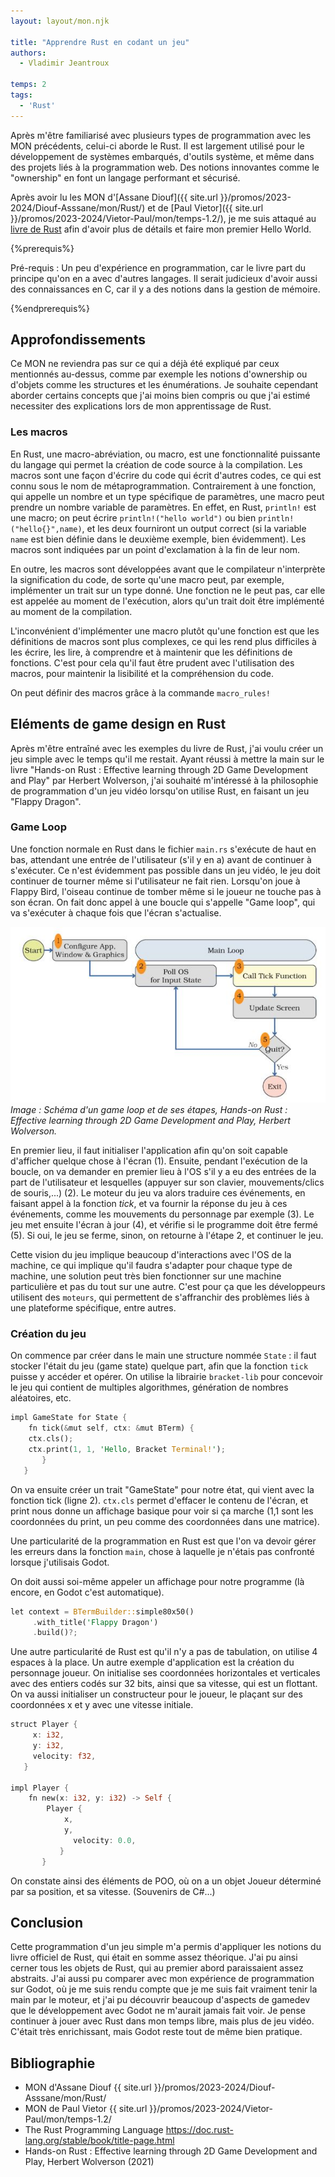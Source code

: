 ```yaml
---
layout: layout/mon.njk

title: "Apprendre Rust en codant un jeu"
authors:
  - Vladimir Jeantroux

temps: 2
tags:
  - 'Rust'
---
```


Après m'être familiarisé avec plusieurs types de programmation avec les MON précédents, celui-ci aborde le Rust. Il est largement utilisé pour le développement de systèmes embarqués, d'outils système, et même dans des projets liés à la programmation web. Des notions innovantes comme le "ownership" en font un langage performant et sécurisé.

Après avoir lu les MON d'[Assane Diouf]({{ site.url }}/promos/2023-2024/Diouf-Asssane/mon/Rust/) et de [Paul Vietor]({{ site.url }}/promos/2023-2024/Vietor-Paul/mon/temps-1.2/), je me suis attaqué au [livre de Rust](https://doc.rust-lang.org/stable/book/title-page.html) afin d'avoir plus de détails et faire mon premier Hello World.

{%prerequis%}

 Pré-requis :
 Un peu d'expérience en programmation, car le livre part du principe qu'on en a avec d'autres langages. Il serait judicieux d'avoir aussi des connaissances en C, car il y a des notions dans la gestion de mémoire.

{%endprerequis%}

## Approfondissements

Ce MON ne reviendra pas sur ce qui a déjà été expliqué par ceux mentionnés au-dessus, comme par exemple les notions d'ownership ou d'objets comme les structures et les énumérations. Je souhaite cependant aborder certains concepts que j'ai moins bien compris ou que j'ai estimé necessiter des explications lors de mon apprentissage de Rust.

### Les macros

En Rust, une macro-abréviation, ou macro, est une fonctionnalité puissante du langage qui permet la création de code source à la compilation. Les macros sont une façon d'écrire du code qui écrit d'autres codes, ce qui est connu sous le nom de métaprogrammation. Contrairement à une fonction, qui appelle un nombre et un type spécifique de paramètres, une macro peut prendre un nombre variable de paramètres. En effet, en Rust, `println!` est une macro; on peut écrire `println!("hello world")` ou bien `println!("hello{}",name)`, et les deux fourniront un output correct (si la variable `name` est bien définie dans le deuxième exemple, bien évidemment). Les macros sont indiquées par un point d'exclamation à la fin de leur nom.

En outre, les macros sont développées avant que le compilateur n'interprète la signification du code, de sorte qu'une macro peut, par exemple, implémenter un trait sur un type donné. Une fonction ne le peut pas, car elle est appelée au moment de l'exécution, alors qu'un trait doit être implémenté au moment de la compilation.

L'inconvénient d'implémenter une macro plutôt qu'une fonction est que les définitions de macros sont plus complexes, ce qui les rend plus difficiles à les écrire, les lire, à comprendre et à maintenir que les définitions de fonctions. C'est pour cela qu'il faut être prudent avec l'utilisation des macros, pour maintenir la lisibilité et la compréhension du code.

On peut définir des macros grâce à la commande `macro_rules!`

## Eléments de game design en Rust

Après m'être entraîné avec les exemples du livre de Rust, j'ai voulu créer un jeu simple avec le temps qu'il me restait. Ayant réussi à mettre la main sur le livre "Hands-on Rust : Effective learning through 2D Game Development and Play" par Herbert Wolverson, j'ai souhaité m'intéressé à la philosophie de programmation d'un jeu vidéo lorsqu'on utilise Rust, en faisant un jeu "Flappy Dragon".

### Game Loop

Une fonction normale en Rust dans le fichier `main.rs` s'exécute de haut en bas, attendant une entrée de l'utilisateur (s'il y en a) avant de continuer à s'exécuter. Ce n'est évidemment pas possible dans un jeu vidéo, le jeu doit continuer de tourner même si l'utilisateur ne fait rien. Lorsqu'on joue à Flappy Bird, l'oiseau continue de tomber même si le joueur ne touche pas à son écran. On fait donc appel à une boucle qui s'appelle "Game loop", qui va s'exécuter à chaque fois que l'écran s'actualise.

![Schéma d'un Game Loop](gameloop.JPG)
*Image : Schéma d'un game loop et de ses étapes, Hands-on Rust : Effective learning through 2D Game Development and Play, Herbert Wolverson.*

En premier lieu, il faut initialiser l'application afin qu'on soit capable d'afficher quelque chose à l'écran (1). Ensuite, pendant l'exécution de la boucle, on va demander en premier lieu à l'OS s'il y a eu des entrées de la part de l'utilisateur et lesquelles (appuyer sur son clavier, mouvements/clics de souris,...) (2). Le moteur du jeu va alors traduire ces événements, en faisant appel à la fonction *tick*, et va fournir la réponse du jeu à ces événements, comme les mouvements du personnage par exemple (3). Le jeu met ensuite l'écran à jour (4), et vérifie si le programme doit être fermé (5). Si oui, le jeu se ferme, sinon, on retourne à l'étape 2, et continuer le jeu.

Cette vision du jeu implique beaucoup d'interactions avec l'OS de la machine, ce qui implique qu'il faudra s'adapter pour chaque type de machine, une solution peut très bien fonctionner sur une machine particulière et pas du tout sur une autre. C'est pour ça que les développeurs utilisent des `moteurs`, qui permettent de s'affranchir des problèmes liés à une plateforme spécifique, entre autres.

### Création du jeu

On commence par créer dans le main une structure nommée `State` : il faut stocker l'était du jeu (game state) quelque part, afin que la fonction `tick` puisse y accéder et opérer. On utilise la librairie `bracket-lib` pour concevoir le jeu qui contient de multiples algorithmes, génération de nombres aléatoires, etc.

```rust
impl​ GameState ​for​ State {
​​​    ​fn​ ​tick​(&​mut​ ​self​, ctx: &​mut​ BTerm) {
​​​    ctx​.cls​();
​​​	   ctx​.print​(1, 1, ​'Hello, Bracket Terminal!'​);
​ 	    }
​ 	}
```

On va ensuite créer un trait "GameState" pour notre état, qui vient avec la fonction tick (ligne 2). `ctx.cls` permet d'effacer le contenu de l'écran, et print nous donne un affichage basique pour voir si ça marche (1,1 sont les coordonnées du print, un peu comme des coordonnées dans une matrice).

Une particularité de la programmation en Rust est que l'on va devoir gérer les erreurs dans la fonction `main`, chose à laquelle je n'étais pas confronté lorsque j'utilisais Godot.

On doit aussi soi-même appeler un affichage pour notre programme (là encore, en Godot c'est automatique).

```rust
​let​ context = ​BTermBuilder​::​simple80x50​()
​​​	    ​.with_title​(​'Flappy Dragon'​)
​​​	    ​.build​()?;
```

Une autre particularité de Rust est qu'il n'y a pas de tabulation, on utilise 4 espaces à la place.
Un autre exemple d'application est la création du personnage joueur. On initialise ses coordonnées horizontales et verticales avec des entiers codés sur 32 bits, ainsi que sa vitesse, qui est un flottant. On va aussi initialiser un constructeur pour le joueur, le plaçant sur des coordonnées x et y avec une vitesse initiale.

```rust
​struct​ Player {
​​​	    x: i32,
​​​	    y: i32,
​​​	    velocity: f32,
​ 	}

​impl​ Player {
    ​fn​ ​new​(x: i32, y: i32) ​->​ Self {
​ 	     Player {
​ 	         x,
​ 	         y,
​​ ​	         velocity: 0.0,
​ 	        }
​ 	    }
```

On constate ainsi des éléments de POO, où on a un objet Joueur déterminé par sa position, et sa vitesse. (Souvenirs de C#...)

## Conclusion

Cette programmation d'un jeu simple m'a permis d'appliquer les notions du livre officiel de Rust, qui était en somme assez théorique. J'ai pu ainsi cerner tous les objets de Rust, qui au premier abord paraissaient assez abstraits. J'ai aussi pu comparer avec mon expérience de programmation sur Godot, où je me suis rendu compte que je me suis fait vraiment tenir la main par le moteur, et j'ai pu découvrir beaucoup d'aspects de gamedev que le développement avec Godot ne m'aurait jamais fait voir. Je pense continuer à jouer avec Rust dans mon temps libre, mais plus de jeu vidéo. C'était très enrichissant, mais Godot reste tout de même bien pratique.

## Bibliographie

- MON d'Assane Diouf {{ site.url }}/promos/2023-2024/Diouf-Asssane/mon/Rust/
- MON de Paul Vietor {{ site.url }}/promos/2023-2024/Vietor-Paul/mon/temps-1.2/
- The Rust Programming Language https://doc.rust-lang.org/stable/book/title-page.html
- Hands-on Rust : Effective learning through 2D Game Development and Play, Herbert Wolverson (2021)
